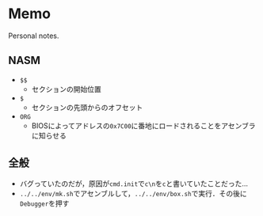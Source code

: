 # Memo

Personal notes.

## NASM

- `$$`
  - セクションの開始位置
- `$`
  - セクションの先頭からのオフセット
- `ORG`
  - BIOSによってアドレスの`0x7C00`に番地にロードされることをアセンブラに知らせる

## 全般

- バグっていたのだが，原因が`cmd.init`で`c\n`を`c`と書いていたことだった…
- `../../env/mk.sh`でアセンブルして，`../../env/box.sh`で実行．その後に`Debugger`を押す
